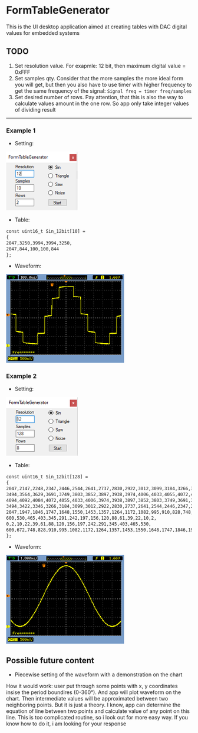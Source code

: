 # FormTableGenerator
This is the UI desktop application aimed at creating tables with DAC digital values for embedded systems

## TODO
1. Set resolution value. For exapmle: 12 bit, then maximum digital value = 0xFFF
2. Set samples qty. Consider that the more samples the more ideal form you will get,
but then you also have to use timer with higher frequency to get the same frequency of the signal:
`Signal freq = timer freq/samples`
3. Set desired number of rows. Pay attention, that this is also the way to calculate
values amount in the one row. So app only take integer values of dividing result
----
### Example 1
* Setting:

![10 Samples DataSetup](https://github.com/FT9R/FormTableGenerator/blob/master/Images/10%20Samples/DataSetup.png) 
* Table:
```
const uint16_t Sin_12bit[10] =
{
2047,3250,3994,3994,3250,
2047,844,100,100,844
};
```
* Waveform:

![10 Samples Waveform](https://github.com/FT9R/FormTableGenerator/blob/master/Images/10%20Samples/Waveform.png) 

### Example 2
* Setting:

![128 Samples DataSetup](https://github.com/FT9R/FormTableGenerator/blob/master/Images/128%20Samples/DataSetup.png) 
* Table:
```
const uint16_t Sin_12bit[128] =
{
2047,2147,2248,2347,2446,2544,2641,2737,2830,2922,3012,3099,3184,3266,3346,3422,
3494,3564,3629,3691,3749,3803,3852,3897,3938,3974,4006,4033,4055,4072,4084,4092,
4094,4092,4084,4072,4055,4033,4006,3974,3938,3897,3852,3803,3749,3691,3629,3564,
3494,3422,3346,3266,3184,3099,3012,2922,2830,2737,2641,2544,2446,2347,2248,2147,
2047,1947,1846,1747,1648,1550,1453,1357,1264,1172,1082,995,910,828,748,672,
600,530,465,403,345,291,242,197,156,120,88,61,39,22,10,2,
0,2,10,22,39,61,88,120,156,197,242,291,345,403,465,530,
600,672,748,828,910,995,1082,1172,1264,1357,1453,1550,1648,1747,1846,1947
};
```
* Waveform:

![128 Samples Waveform](https://github.com/FT9R/FormTableGenerator/blob/master/Images/128%20Samples/Waveform.png) 

## Possible future content
* Piecewise setting of the waveform with a demonstration on the chart

How it would work: user put through some points with x, y coordinates insise the period boundires (0-360°).
And app will plot waveform on the chart. Then intermediate values will be approximated between two neighboring points.
But it is just a theory. I know, app can determine the equation of line between two points and calculate value of any point on this line.
This is too complicated routine, so i look out for more easy way. If you know how to do it, i am looking for your response
